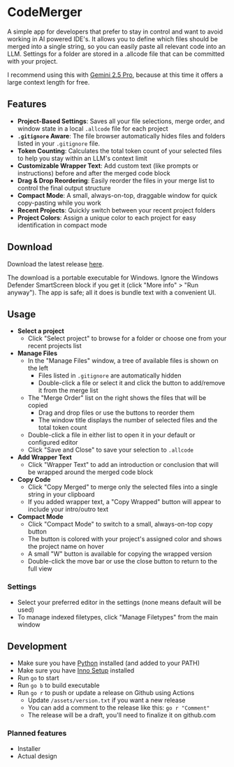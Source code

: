 # CodeMerger

A simple app for developers that prefer to stay in control and want to avoid working in AI powered IDE's. It allows you to define which files should be merged into a single string, so you can easily paste all relevant code into an LLM. Settings for a folder are stored in a .allcode file that can be committed with your project.

I recommend using this with [Gemini 2.5 Pro](https://aistudio.google.com/prompts/new_chat), because at this time it offers a large context length for free.


## Features

- **Project-Based Settings**: Saves all your file selections, merge order, and window state in a local `.allcode` file for each project
- **`.gitignore` Aware**: The file browser automatically hides files and folders listed in your `.gitignore` file.
- **Token Counting**: Calculates the total token count of your selected files to help you stay within an LLM's context limit
- **Customizable Wrapper Text**: Add custom text (like prompts or instructions) before and after the merged code block
- **Drag & Drop Reordering**: Easily reorder the files in your merge list to control the final output structure
- **Compact Mode**: A small, always-on-top, draggable window for quick copy-pasting while you work
- **Recent Projects**: Quickly switch between your recent project folders
- **Project Colors**: Assign a unique color to each project for easy identification in compact mode


## Download

Download the latest release [here](https://github.com/DrSiemer/codemerger/releases).

The download is a portable executable for Windows. Ignore the Windows Defender SmartScreen block if you get it (click "More info" > "Run anyway"). The app is safe; all it does is bundle text with a convenient UI.


## Usage

- **Select a project**
    - Click "Select project" to browse for a folder or choose one from your recent projects list
- **Manage Files**
    - In the "Manage Files" window, a tree of available files is shown on the left
        - Files listed in `.gitignore` are automatically hidden
        - Double-click a file or select it and click the button to add/remove it from the merge list
    - The "Merge Order" list on the right shows the files that will be copied
        - Drag and drop files or use the buttons to reorder them
        - The window title displays the number of selected files and the total token count
    - Double-click a file in either list to open it in your default or configured editor
    - Click "Save and Close" to save your selection to `.allcode`
- **Add Wrapper Text**
    - Click "Wrapper Text" to add an introduction or conclusion that will be wrapped around the merged code block
- **Copy Code**
    - Click "Copy Merged" to merge only the selected files into a single string in your clipboard
    - If you added wrapper text, a "Copy Wrapped" button will appear to include your intro/outro text
- **Compact Mode**
    - Click "Compact Mode" to switch to a small, always-on-top copy button
    - The button is colored with your project's assigned color and shows the project name on hover
    - A small "W" button is available for copying the wrapped version
    - Double-click the move bar or use the close button to return to the full view


### Settings

- Select your preferred editor in the settings (none means default will be used)
- To manage indexed filetypes, click "Manage Filetypes" from the main window


## Development

- Make sure you have [Python](https://www.python.org/downloads/) installed (and added to your PATH)
- Make sure you have [Inno Setup](https://jrsoftware.org/isdl.php) installed
- Run `go` to start
- Run `go b` to build executable
- Run `go r` to push or update a release on Github using Actions
    - Update `/assets/version.txt` if you want a new release
    - You can add a comment to the release like this: `go r "Comment"`
    - The release will be a draft, you'll need to finalize it on github.com


### Planned features

- Installer
- Actual design